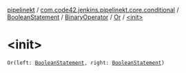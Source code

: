 [pipelinekt](../../../../index.md) / [com.code42.jenkins.pipelinekt.core.conditional](../../../index.md) / [BooleanStatement](../../index.md) / [BinaryOperator](../index.md) / [Or](index.md) / [&lt;init&gt;](./-init-.md)

# &lt;init&gt;

`Or(left: `[`BooleanStatement`](../../index.md)`, right: `[`BooleanStatement`](../../index.md)`)`